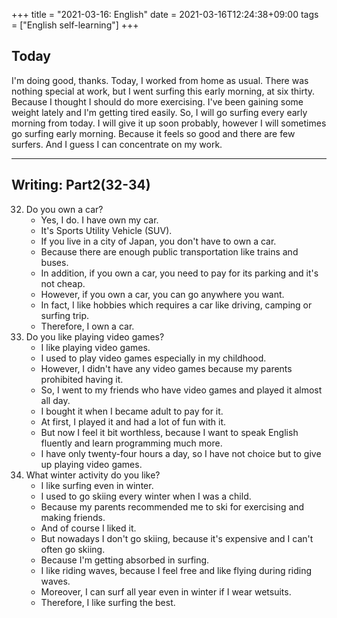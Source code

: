 +++
title =  "2021-03-16: English"
date = 2021-03-16T12:24:38+09:00
tags = ["English self-learning"]
+++

## Today

I'm doing good, thanks.
Today, I worked from home as usual.
There was nothing special at work,
but I went surfing this early morning, at six thirty.
Because I thought I should do more exercising.
I've been gaining some weight lately and I'm getting tired easily.
So, I will go surfing every early morning from today.
I will give it up soon probably,
however I will sometimes go surfing early morning.
Because it feels so good and there are few surfers.
And I guess I can concentrate on my work. 

- - -

## Writing: Part2(32-34)

32. Do you own a car?
    - Yes, I do. I have own my car.
    - It's Sports Utility Vehicle (SUV).
    - If you live in a city of Japan, you don't have to own a car.
    - Because there are enough public transportation like trains and buses.
    - In addition, if you own a car, you need to pay for its parking and it's not cheap.
    - However, if you own a car, you can go anywhere you want.
    - In fact, I like hobbies which requires a car like driving, camping or surfing trip.
    - Therefore, I own a car.
33. Do you like playing video games?
    - I like playing video games.
    - I used to play video games especially in my childhood.
    - However, I didn't have any video games because my parents prohibited having it.
    - So, I went to my friends who have video games and played it almost all day.
    - I bought it when I became adult to pay for it.
    - At first, I played it and had a lot of fun with it.
    - But now I feel it bit worthless, because I want to speak English fluently and learn programming much more.
    - I have only twenty-four hours a day, so I have not choice but to give up playing video games.
34. What winter activity do you like?
    - I like surfing even in winter.
    - I used to go skiing every winter when I was a child.
    - Because my parents recommended me to ski for exercising and making friends.
    - And of course I liked it.
    - But nowadays I don't go skiing, because it's expensive and I can't often go skiing.
    - Because I'm getting absorbed in surfing.
    - I like riding waves, because I feel free and like flying during riding waves.
    - Moreover, I can surf all year even in winter if I wear wetsuits.
    - Therefore, I like surfing the best.
